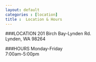 ```yaml
---
layout: default
categories : [location]
title :  Location & Hours
---
```

###LOCATION
201 Birch Bay-Lynden Rd.<br>Lynden, WA 98264

###HOURS
Monday-Friday<br>7:00am-5:00pm
